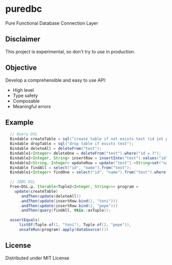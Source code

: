 # puredbc

Pure Functional Database Connection Layer

## Disclaimer

This project is experimental, so don't try to use in production.

## Objective

Develop a comprehensible and easy to use API:

- High level
- Type safety
- Composable
- Meaningful errors

## Example

```java
  // Query DSL
  Bindable createTable = sql("create table if not exists test (id int primary key, name varchar(100))");
  Bindable dropTable = sql("drop table if exists test");
  Bindable deleteAll = deleteFrom("test");
  Bindable1<Integer> deleteOne = deleteFrom("test").where("id = ?");
  Bindable2<Integer, String> insertRow = insertInto("test").values("id", "name");
  Bindable2<String, Integer> updateRow = update("test").<String>set("name").where("id = ?");
  Bindable findAll = select("id", "name").from("test");
  Bindable1<Integer> findOne = select("id", "name").from("test").where("id = ?");
  
  // JDBC DSL
  Free<DSL.µ, Iterable<Tuple2<Integer, String>>> program =
    update(createTable)
      .andThen(update(deleteAll))
      .andThen(update(insertRow.bind(1, "toni")))
      .andThen(update(insertRow.bind(2, "pepe")))
      .andThen(query(findAll, this::asTuple));
  
  assertEquals(
      listOf(Tuple.of(1, "toni"), Tuple.of(2, "pepe")), 
      unsafeRun(program).apply(dataSource()))
```

## License

Distributed under MIT License
